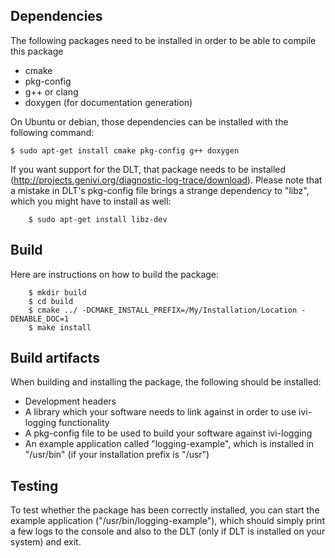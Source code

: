
Dependencies
------------

The following packages need to be installed in order to be able to compile this package
- cmake
- pkg-config
- g++ or clang
- doxygen (for documentation generation)

On Ubuntu or debian, those dependencies can be installed with the following command: 
```
$ sudo apt-get install cmake pkg-config g++ doxygen
```
If you want support for the DLT, that package needs to be installed (http://projects.genivi.org/diagnostic-log-trace/download). Please note that a mistake in DLT's pkg-config file brings a strange dependency to "libz", which you might have to install as well:
```
	$ sudo apt-get install libz-dev
```

Build
-----

Here are instructions on how to build the package:
```
	$ mkdir build
	$ cd build
	$ cmake ../ -DCMAKE_INSTALL_PREFIX=/My/Installation/Location -DENABLE_DOC=1
	$ make install
```


Build artifacts
---------------

When building and installing the package, the following should be installed:
* Development headers
* A library which your software needs to link against in order to use ivi-logging functionality
* A pkg-config file to be used to build your software against ivi-logging
* An example application called "logging-example", which is installed in "/usr/bin" (if your installation prefix is "/usr")


Testing
-------

To test whether the package has been correctly installed, you can start the example application ("/usr/bin/logging-example"), which should simply print a few logs to the console and also to the DLT (only if DLT is installed on your system) and exit.

